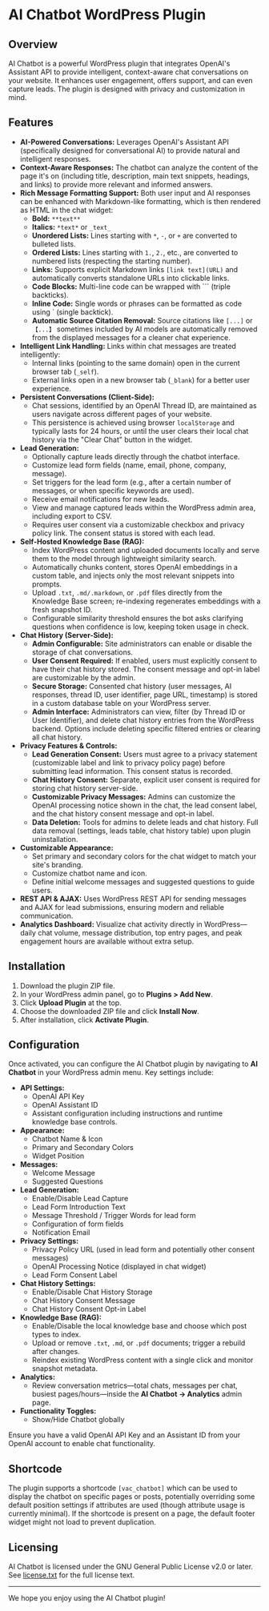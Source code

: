 # AI Chatbot WordPress Plugin

## Overview

AI Chatbot is a powerful WordPress plugin that integrates OpenAI's Assistant API to provide intelligent, context-aware chat conversations on your website. It enhances user engagement, offers support, and can even capture leads. The plugin is designed with privacy and customization in mind.

## Features

*   **AI-Powered Conversations:** Leverages OpenAI's Assistant API (specifically designed for conversational AI) to provide natural and intelligent responses.
*   **Context-Aware Responses:** The chatbot can analyze the content of the page it's on (including title, description, main text snippets, headings, and links) to provide more relevant and informed answers.
*   **Rich Message Formatting Support:** Both user input and AI responses can be enhanced with Markdown-like formatting, which is then rendered as HTML in the chat widget:
    *   **Bold:** `**text**`
    *   **Italics:** `*text*` or `_text_`
    *   **Unordered Lists:** Lines starting with `*`, `-`, or `+` are converted to bulleted lists.
    *   **Ordered Lists:** Lines starting with `1.`, `2.`, etc., are converted to numbered lists (respecting the starting number).
    *   **Links:** Supports explicit Markdown links `[link text](URL)` and automatically converts standalone URLs into clickable links.
    *   **Code Blocks:** Multi-line code can be wrapped with ``` (triple backticks).
    *   **Inline Code:** Single words or phrases can be formatted as code using ` (single backtick).
    *   **Automatic Source Citation Removal:** Source citations like `[...]` or `【...】` sometimes included by AI models are automatically removed from the displayed messages for a cleaner chat experience.
*   **Intelligent Link Handling:** Links within chat messages are treated intelligently:
    *   Internal links (pointing to the same domain) open in the current browser tab (`_self`).
    *   External links open in a new browser tab (`_blank`) for a better user experience.
*   **Persistent Conversations (Client-Side):**
    *   Chat sessions, identified by an OpenAI Thread ID, are maintained as users navigate across different pages of your website.
    *   This persistence is achieved using browser `localStorage` and typically lasts for 24 hours, or until the user clears their local chat history via the "Clear Chat" button in the widget.
*   **Lead Generation:**
    *   Optionally capture leads directly through the chatbot interface.
    *   Customize lead form fields (name, email, phone, company, message).
    *   Set triggers for the lead form (e.g., after a certain number of messages, or when specific keywords are used).
    *   Receive email notifications for new leads.
    *   View and manage captured leads within the WordPress admin area, including export to CSV.
    *   Requires user consent via a customizable checkbox and privacy policy link. The consent status is stored with each lead.
*   **Self-Hosted Knowledge Base (RAG):**
    *   Index WordPress content and uploaded documents locally and serve them to the model through lightweight similarity search.
    *   Automatically chunks content, stores OpenAI embeddings in a custom table, and injects only the most relevant snippets into prompts.
    *   Upload `.txt`, `.md/.markdown`, or `.pdf` files directly from the Knowledge Base screen; re-indexing regenerates embeddings with a fresh snapshot ID.
    *   Configurable similarity threshold ensures the bot asks clarifying questions when confidence is low, keeping token usage in check.
*   **Chat History (Server-Side):**
    *   **Admin Configurable:** Site administrators can enable or disable the storage of chat conversations.
    *   **User Consent Required:** If enabled, users must explicitly consent to have their chat history stored. The consent message and opt-in label are customizable by the admin.
    *   **Secure Storage:** Consented chat history (user messages, AI responses, thread ID, user identifier, page URL, timestamp) is stored in a custom database table on your WordPress server.
    *   **Admin Interface:** Administrators can view, filter (by Thread ID or User Identifier), and delete chat history entries from the WordPress backend. Options include deleting specific filtered entries or clearing all chat history.
*   **Privacy Features & Controls:**
    *   **Lead Generation Consent:** Users must agree to a privacy statement (customizable label and link to privacy policy page) before submitting lead information. This consent status is recorded.
    *   **Chat History Consent:** Separate, explicit user consent is required for storing chat history server-side.
    *   **Customizable Privacy Messages:** Admins can customize the OpenAI processing notice shown in the chat, the lead consent label, and the chat history consent message and opt-in label.
    *   **Data Deletion:** Tools for admins to delete leads and chat history. Full data removal (settings, leads table, chat history table) upon plugin uninstallation.
*   **Customizable Appearance:**
    *   Set primary and secondary colors for the chat widget to match your site's branding.
    *   Customize chatbot name and icon.
    *   Define initial welcome messages and suggested questions to guide users.
*   **REST API & AJAX:** Uses WordPress REST API for sending messages and AJAX for lead submissions, ensuring modern and reliable communication.
*   **Analytics Dashboard:** Visualize chat activity directly in WordPress—daily chat volume, message distribution, top entry pages, and peak engagement hours are available without extra setup.

## Installation

1.  Download the plugin ZIP file.
2.  In your WordPress admin panel, go to **Plugins > Add New**.
3.  Click **Upload Plugin** at the top.
4.  Choose the downloaded ZIP file and click **Install Now**.
5.  After installation, click **Activate Plugin**.

## Configuration

Once activated, you can configure the AI Chatbot plugin by navigating to **AI Chatbot** in your WordPress admin menu. Key settings include:

*   **API Settings:**
    *   OpenAI API Key
    *   OpenAI Assistant ID
    *   Assistant configuration including instructions and runtime knowledge base controls.
*   **Appearance:**
    *   Chatbot Name & Icon
    *   Primary and Secondary Colors
    *   Widget Position
*   **Messages:**
    *   Welcome Message
    *   Suggested Questions
*   **Lead Generation:**
    *   Enable/Disable Lead Capture
    *   Lead Form Introduction Text
    *   Message Threshold / Trigger Words for lead form
    *   Configuration of form fields
    *   Notification Email
*   **Privacy Settings:**
    *   Privacy Policy URL (used in lead form and potentially other consent messages)
    *   OpenAI Processing Notice (displayed in chat widget)
    *   Lead Form Consent Label
*   **Chat History Settings:**
    *   Enable/Disable Chat History Storage
    *   Chat History Consent Message
    *   Chat History Consent Opt-in Label
*   **Knowledge Base (RAG):**
    *   Enable/Disable the local knowledge base and choose which post types to index.
    *   Upload or remove `.txt`, `.md`, or `.pdf` documents; trigger a rebuild after changes.
    *   Reindex existing WordPress content with a single click and monitor snapshot metadata.
*   **Analytics:**
    *   Review conversation metrics—total chats, messages per chat, busiest pages/hours—inside the **AI Chatbot → Analytics** admin page.
*   **Functionality Toggles:**
    *   Show/Hide Chatbot globally

Ensure you have a valid OpenAI API Key and an Assistant ID from your OpenAI account to enable chat functionality.

## Shortcode

The plugin supports a shortcode `[vac_chatbot]` which can be used to display the chatbot on specific pages or posts, potentially overriding some default position settings if attributes are used (though attribute usage is currently minimal). If the shortcode is present on a page, the default footer widget might not load to prevent duplication.

## Licensing

AI Chatbot is licensed under the GNU General Public License v2.0 or later.
See [license.txt](vac_chatbot/license.txt) for the full license text.

---

We hope you enjoy using the AI Chatbot plugin!
